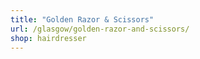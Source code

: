 ```yaml
---
title: "Golden Razor & Scissors"
url: /glasgow/golden-razor-and-scissors/
shop: hairdresser
---
```

